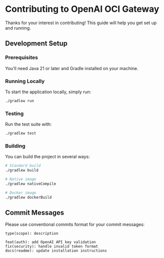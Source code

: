 # Contributing to OpenAI OCI Gateway

Thanks for your interest in contributing! This guide will help you get set up and running.

## Development Setup

### Prerequisites
You'll need Java 21 or later and Gradle installed on your machine.

### Running Locally
To start the application locally, simply run:
```bash
./gradlew run
```

### Testing
Run the test suite with:
```bash
./gradlew test
```

### Building
You can build the project in several ways:
```bash
# Standard build
./gradlew build

# Native image
./gradlew nativeCompile

# Docker image
./gradlew dockerBuild
```

## Commit Messages

Please use conventional commits format for your commit messages:
```
type(scope): description

feat(auth): add OpenAI API key validation
fix(security): handle invalid token format
docs(readme): update installation instructions
```
